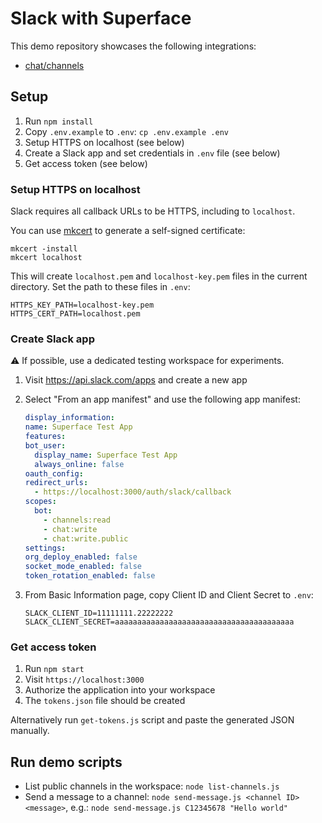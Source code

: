 # Slack with Superface

This demo repository showcases the following integrations:

- [chat/channels](https://superface.ai/chat/channels)

## Setup

1. Run `npm install`
2. Copy `.env.example` to `.env`: `cp .env.example .env`
3. Setup HTTPS on localhost (see below)
4. Create a Slack app and set credentials in `.env` file (see below)
5. Get access token (see below)

### Setup HTTPS on localhost

Slack requires all callback URLs to be HTTPS, including to `localhost`.

You can use [mkcert](https://github.com/FiloSottile/mkcert) to generate a self-signed certificate:

```shell
mkcert -install
mkcert localhost
```

This will create `localhost.pem` and `localhost-key.pem` files in the current directory. Set the path to these files in `.env`:

```
HTTPS_KEY_PATH=localhost-key.pem
HTTPS_CERT_PATH=localhost.pem
```

<!-- FIXME
### Use a tunneling proxy

Alternatively you can use a tunneling proxy to receive a callback, e.g. [ngrok](https://ngrok.com/) or [localhost.run](https://localhost.run/). By default, the server listens on port 3000
-->

### Create Slack app

⚠ If possible, use a dedicated testing workspace for experiments.

1. Visit https://api.slack.com/apps and create a new app
2. Select "From an app manifest" and use the following app manifest:

   ```yaml
   display_information:
   name: Superface Test App
   features:
   bot_user:
     display_name: Superface Test App
     always_online: false
   oauth_config:
   redirect_urls:
     - https://localhost:3000/auth/slack/callback
   scopes:
     bot:
       - channels:read
       - chat:write
       - chat:write.public
   settings:
   org_deploy_enabled: false
   socket_mode_enabled: false
   token_rotation_enabled: false
   ```

3. From Basic Information page, copy Client ID and Client Secret to `.env`:

   ```
   SLACK_CLIENT_ID=11111111.22222222
   SLACK_CLIENT_SECRET=aaaaaaaaaaaaaaaaaaaaaaaaaaaaaaaaaaaaaaaa
   ```

### Get access token

1. Run `npm start`
2. Visit `https://localhost:3000`
3. Authorize the application into your workspace
4. The `tokens.json` file should be created

Alternatively run `get-tokens.js` script and paste the generated JSON manually.

## Run demo scripts

- List public channels in the workspace: `node list-channels.js`
- Send a message to a channel: `node send-message.js <channel ID> <message>`, e.g.: `node send-message.js C12345678 "Hello world"`
